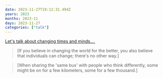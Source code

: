 ```yaml
---
date: 2023-11-27T19:12:31.494Z
years: 2023
months: 2023-11
days: 2023-11-27
categories: ["talk"]
---
```

[Let's talk about changing times and minds....](https://m.youtube.com/watch?v=kSMhIht40YY)

> [If you believe in changing the world for the better, you also believe that individuals can change; there's no other way.]

> [When sharing the 'same bus' with people who think differently, some might be on for a few kilometers, some for a few thousand.]
